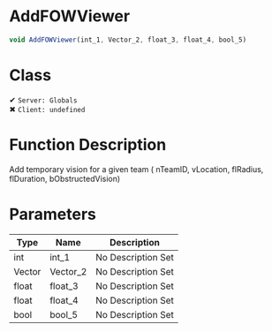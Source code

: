# AddFOWViewer
```js	
void AddFOWViewer(int_1, Vector_2, float_3, float_4, bool_5)
```
# Class
✔ `Server: Globals`  
✖ `Client: undefined`

# Function Description
Add temporary vision for a given team ( nTeamID, vLocation, flRadius, flDuration, bObstructedVision)
# Parameters
Type|Name|Description
--|--|--
int|int_1|No Description Set
Vector|Vector_2|No Description Set
float|float_3|No Description Set
float|float_4|No Description Set
bool|bool_5|No Description Set
